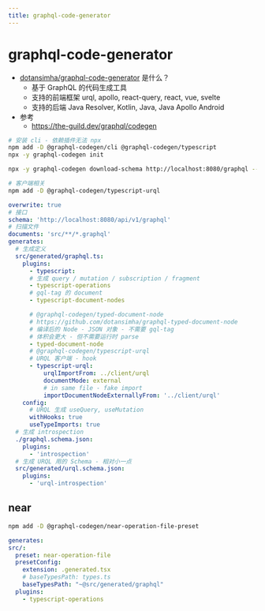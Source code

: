 ```yaml
---
title: graphql-code-generator
---
```


# graphql-code-generator

- [dotansimha/graphql-code-generator](https://github.com/dotansimha/graphql-code-generator) 是什么？
  - 基于 GraphQL 的代码生成工具
  - 支持的前端框架 urql, apollo, react-query, react, vue, svelte
  - 支持的后端 Java Resolver, Kotlin, Java, Java Apollo Android
- 参考
  - https://the-guild.dev/graphql/codegen

```bash
# 安装 cli - 依赖插件无法 npx
npm add -D @graphql-codegen/cli @graphql-codegen/typescript
npx -y graphql-codegen init

npx -y graphql-codegen download-schema http://localhost:8080/graphql --output schema.json

# 客户端相关
npm add -D @graphql-codegen/typescript-urql
```

```yaml
overwrite: true
# 接口
schema: 'http://localhost:8080/api/v1/graphql'
# 扫描文件
documents: 'src/**/*.graphql'
generates:
  # 生成定义
  src/generated/graphql.ts:
    plugins:
      - typescript:
      # 生成 query / mutation / subscription / fragment
      - typescript-operations
      # gql-tag 的 document
      - typescript-document-nodes

      # @graphql-codegen/typed-document-node
      # https://github.com/dotansimha/graphql-typed-document-node
      # 编译后的 Node - JSON 对象 - 不需要 gql-tag
      # 体积会更大 - 但不需要运行时 parse
      - typed-document-node
      # @graphql-codegen/typescript-urql
      # URQL 客户端 - hook
      - typescript-urql:
          urqlImportFrom: ../client/urql
          documentMode: external
          # in same file - fake import
          importDocumentNodeExternallyFrom: '../client/urql'
    config:
      # URQL 生成 useQuery, useMutation
      withHooks: true
      useTypeImports: true
  # 生成 introspection
  ./graphql.schema.json:
    plugins:
      - 'introspection'
  # 生成 URQL 用的 Schema - 相对小一点
  src/generated/urql.schema.json:
    plugins:
      - 'urql-introspection'
```

## near

```bash
npm add -D @graphql-codegen/near-operation-file-preset
```

```yaml
generates:
src/:
  preset: near-operation-file
  presetConfig:
    extension: .generated.tsx
    # baseTypesPath: types.ts
    baseTypesPath: "~@src/generated/graphql"
  plugins:
    - typescript-operations
```
